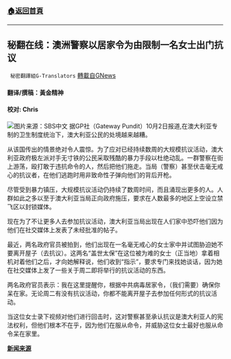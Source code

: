 ###  [:house:返回首頁](https://github.com/ourhimalayas/txt)
---


## 秘翻在线：澳洲警察以居家令为由限制一名女士出门抗议
` 秘密翻譯組G-Translators` [轉載自GNews](https://gnews.org/zh-hans/1570487/)

#### 翻译/撰稿：黃金精神

#### 校对: Chris
![](https://assets.gnews.org/wp-content/uploads/2021/10/图片1-2-1.png)图片来源：SBS中文
据GP社（Gateway Pundit）10月2日报道,在澳大利亚专制的卫生制度统治下，澳大利亚公民的处境越来越糟。

从该国传出的情景绝对令人震惊。为了应对已经持续数周的大规模抗议活动，澳大利亚政府极左派对手无寸铁的公民采取残酷的暴力手段以杜绝动乱。一群警察在街上游荡，殴打敢于违抗命令的人，然后把他们拖走。当局（警察）甚至伏击毫无戒心的抗议者，在他们逃跑时用非致命性子弹向他们的背后开枪。

尽管受到暴力镇压，大规模抗议活动仍持续了数周时间，而且涌现出更多的人。人群如此之多以至于澳大利亚当局正向政府施压，要求在人数最多的地区上空设立禁飞区以封锁媒体。

现在为了不让更多人去参加抗议活动，澳大利亚当局出现在人们家中恐吓他们因为他们在社交媒体上发表了未经批准的帖子。

最近，两名政府官员被拍到，他们出现在一名毫无戒心的女士家中并试图胁迫她不要离开屋子（去抗议）。这两名“盖世太保”在这位被为难的女士（正当地）拿着相机对着他们之后，才向她解释说，他们收到“指示”，要求专门来找她谈话，因为她在社交媒体上发了一些关于周二即将举行的抗议活动的东西。

两名政府官员表示：我在这里提醒你，根据中共病毒居家令，（我们需要）确保你呆在家。无论周二有没有抗议活动，你都不能离开屋子去参加任何形式的抗议活动。

当这位女士录下视频对他们进行回击时，这对警察甚至承认抗议是澳大利亚人的宪法权利，但他们根本不在乎，因为他们在服从命令，并威胁这位女士最好也服从命令呆在家里。

[**新闻来源**](https://www.thegatewaypundit.com/2021/10/crazy-australian-authorities-show-womans-home-harass-social-media-posts-instructions-posting-things-video/)
